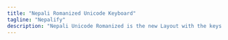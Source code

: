 ```yaml
---
title: "Nepali Romanized Unicode Keyboard"
tagline: "Nepalify"
description: "Nepali Unicode Romanized is the new Layout with the keys rearranged as the romanized keyboard, so as to facilitate the English users to type Nepali."
---
```

<script src="https://unpkg.com/nepalify" />
<textarea id="unique-textarea" autocomplete="off" autocorrect="off" autocapitalize="off" spellcheck="false"></textarea>
<figure>
<img src="https://www.thapaliya.com/assets/images/writings/romanized-nepali-unicode-keyboard-layout.png" alt="Nepali Unicode Keyboard Layout (Romanized)" />
<figcaption>Nepali Romanized Unicode Keyboard Layout</figcaption>
</figure>

<h2>Additional resources</h2>
<ul>
<li>Open sourced at <a href="https://github.com/suvash/nepalify">Nepalify.js on Github</a></li>
<li>More information about <a href="https://www.thapaliya.com/en/writings/romanized-nepali-unicode-keyboard-layout/" rel="nofollow">the keyboard layout is available here</a></li>
</ul>
